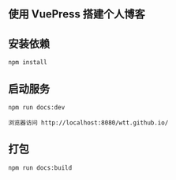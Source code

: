 ## 使用 VuePress 搭建个人博客

## 安装依赖

```
npm install
```

## 启动服务

```
npm run docs:dev
```

```
浏览器访问 http://localhost:8080/wtt.github.io/
```

## 打包

```
npm run docs:build
```
